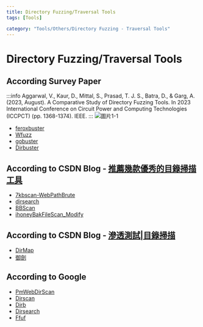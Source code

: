 ```yaml
---
title: Directory Fuzzing/Traversal Tools
tags: [Tools]

category: "Tools/Others/Directory Fuzzing - Traversal Tools"
---
```


# Directory Fuzzing/Traversal Tools
<!-- more -->

## According Survey Paper
:::info
Aggarwal, V., Kaur, D., Mittal, S., Prasad, T. J. S., Batra, D., & Garg, A. (2023, August). A Comparative Study of Directory Fuzzing Tools. In 2023 International Conference on Circuit Power and Computing Technologies (ICCPCT) (pp. 1368-1374). IEEE.
:::
![圖片1-1](https://hackmd.io/_uploads/rJ5oCY450.png)
* [feroxbuster](https://github.com/epi052/feroxbuster)
* [Wfuzz](https://github.com/xmendez/wfuzz)
* [gobuster](https://github.com/OJ/gobuster)
* [Dirbuster](https://sourceforge.net/projects/dirbuster/)

## According to CSDN Blog - [推薦幾款優秀的目錄掃描工具](https://blog.csdn.net/m0_60571842/article/details/131463420)
* [7kbscan-WebPathBrute](https://github.com/7kbstorm/7kbscan-WebPathBrute)
* [dirsearch](https://github.com/maurosoria/dirsearch)
* [BBScan](https://github.com/lijiejie/BBScan)
* [ihoneyBakFileScan_Modify](https://github.com/VMsec/ihoneyBakFileScan_Modify)

## According to CSDN Blog - [滲透測試|目錄掃描](https://blog.csdn.net/m0_51191308/article/details/130440572)
* [DirMap](https://github.com/H4ckForJob/dirmap)
* [御劍](https://github.com/foryujian/yjdirscan)

## According to Google
* [PmWebDirScan](https://github.com/pmiaowu/PmWebDirScan)
* [Dirscan](https://github.com/corunb/Dirscan)
* [Dirb](https://blog.csdn.net/qq_38612882/article/details/122648462)
* [Dirsearch](https://github.com/maurosoria/dirsearch.git)
* [Ffuf](https://github.com/ffuf/ffuf)